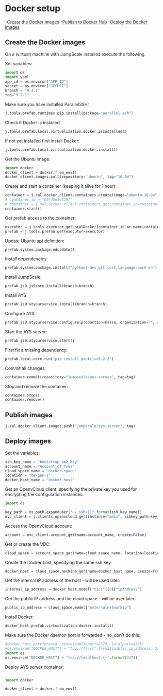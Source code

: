 # Docker setup

-[Create the Docker images](#create-images)
-[Publish to Docker Hub](#publish-images)
-[Deploy the Docker images](#deploy-images)

<a id="create-images"></a>
## Create the Docker images

On a (virtual) machine with JumpScale installed execute the following.

Set variables:
```python
import os
import yaml
app_id = os.environ["APP_ID"]
secret = os.environ["SECRET"]
branch = "9.2.1"
tag="9.2.1"
```

Make sure you have installed ParallelSSH:
```python
j.tools.prefab.runtimes.pip.install(package="parallel-ssh")
```

Check if Docker is installed
```python
j.tools.prefab.local.virtualization.docker.isInstalled()
```

If not yet installed first install Docker:
```python
j.tools.prefab.local.virtualization.docker.install()
```

Get the Ubuntu image:
```python
import docker
docker_client = docker.from_env()
docker_client.images.pull(repository="ubuntu", tag="16.04")
```

Create and start a container (keeping it alive for 1 hour):
```python
container = j.sal.docker.client.containers.create(image="ubuntu:16.04", command="sleep 3600")
# container_id = "697d604ef29f"
# container = j.sal.docker.client.containers.get(container_id=container_id)
container.start()
```

Get prefab access to the container:
```python
executor = j.tools.executor.getLocalDocker(container_id_or_name=container.id)
prefab = j.tools.prefab.get(executor=executor)
```

Update Ubuntu apt definition:
```python
prefab.system.package.mdupdate()
```

Install dependencies:
```python
prefab.system.package.install("python3-dev,git,curl,language-pack-en")
```

Install JumpScale:
```python
prefab.js9.js9core.install(branch=branch)
```

Install AYS:
```python
prefab.js9.atyourservice.install(branch=branch)
```

Configure AYS:
```python
prefab.js9.atyourservice.configure(production=False, organization='', restart=True, host="0.0.0.0", port=5000)
```

Start the AYS server:
```python
prefab.js9.atyourservice.start()
```

First fix a missing dependency:
```python
prefab.local.core.run("pip install psutil==5.2.2")
```

Commit all changes:
```python
container.commit(repository="jumpscale/ays-server", tag=tag)
```

Stop and remove the container:
```python
container.stop()
container.remove()
```

<a id="publish-images"></a>
## Publish images

```python
j.sal.docker.client.images.push("jumpscale/ays-server", tag)
```

<a id="deploy-images"></a>
## Deploy images

Set the variables:
```python
ssh_key_name = "bootstrap_vm2_key"
account_name = "Account_of_Yves"
cloud_space_name = "docker-space"
location = "be-gen-1"
docker_host_name = "docker-host"
```

Get an OpenvCloud client, specifying the private key you used for encrypting the configutation instances:
```python
import os

key_path = os.path.expanduser("~/.ssh/{}".format(ssh_key_name))
ovc_client = j.clients.openvcloud.get(instance="main", sshkey_path=key_path)
```

Access the OpenvCloud account:
```python
account = ovc_client.account_get(name=account_name, create=False)
```

Get or create the VDC:
```python
cloud_space = account.space_get(name=cloud_space_name, location=location, create=True)
```

Create the Docker host, specifying the same ssh key:
```python
docker_host = cloud_space.machine_get(name=docker_host_name, create=True, sshkeyname=ssh_key_name)
```

Get the internal IP address of the host - will be used later:
```python
internal_ip_address = docker_host.model["nics"][0]["ipAddress"]
```

Get the public IP address and the cloud space - will be user later:
```python
public_ip_address = cloud_space.model["externalnetworkip"]
```

Install Docker:
```python
docker_host.prefab.virtualization.docker.install()
```

Make sure the Docker daemon port is forwarded - no, don't do this::
```python
#docker_host.portforward_create(publicport=2375, localport=2375)
#os.environ["DOCKER_HOST"] = "tcp://{}:{}".format(public_ip_address, 2375)
import os
os.environ["DOCKER_HOST"] = "tcp://localhost:{}".format(2375)
```

Deploy AYS server container:
```python

import docker

docker_client = docker.from_env()
```
